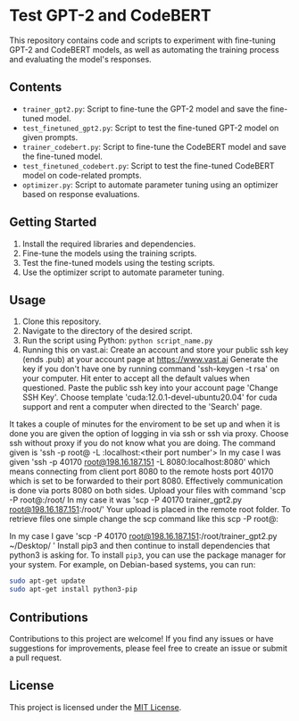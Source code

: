 # Test GPT-2 and CodeBERT

This repository contains code and scripts to experiment with fine-tuning GPT-2 and CodeBERT models, as well as automating the training process and evaluating the model's responses.

## Contents

- `trainer_gpt2.py`: Script to fine-tune the GPT-2 model and save the fine-tuned model.
- `test_finetuned_gpt2.py`: Script to test the fine-tuned GPT-2 model on given prompts.
- `trainer_codebert.py`: Script to fine-tune the CodeBERT model and save the fine-tuned model.
- `test_finetuned_codebert.py`: Script to test the fine-tuned CodeBERT model on code-related prompts.
- `optimizer.py`: Script to automate parameter tuning using an optimizer based on response evaluations.

## Getting Started

1. Install the required libraries and dependencies.
2. Fine-tune the models using the training scripts.
3. Test the fine-tuned models using the testing scripts.
4. Use the optimizer script to automate parameter tuning.

## Usage

1. Clone this repository.
2. Navigate to the directory of the desired script.
3. Run the script using Python: `python script_name.py`
4. Running this on vast.ai: 
Create an account and store your public ssh key (ends .pub) at your account page at 
https://www.vast.ai
Generate the key if you don't have one by running command
'ssh-keygen -t rsa' on your computer. Hit enter to accept all
the default values when questioned. Paste the public ssh key into your account page 
'Change SSH Key'.
Choose template 'cuda:12.0.1-devel-ubuntu20.04' for cuda support and rent a computer
when directed to the 'Search' page.

It takes a couple of minutes for the enviroment to be set up and when it is done
you are given the option of logging in via ssh or ssh via proxy.
Choose ssh without proxy if you do not know what you are doing.
The command given is
'ssh -p <remote port> root@<remote IP-adress> -L <your port number>:localhost:<their port number'>
In my case I was given 'ssh -p 40170 root@198.16.187.151 -L 8080:localhost:8080'
which means connecting from client port 8080 to the remote hosts port 40170 
which is set to be forwarded to their port 8080. Effectively communication
is done via ports 8080 on both sides.
Upload your files with command 'scp -P <their remote port> <path to your file> root@<their IP adress>:/root/
In my case it was 'scp -P 40170 trainer_gpt2.py root@198.16.187.151:/root/'
Your upload is placed in the remote root folder.
To retrieve files one simple change the scp command like this
scp -P <their port number> root@<their IP adress>:<search path to your file on the remote computer> 
<path on your local computer>
In my case I gave 'scp -P 40170 root@198.16.187.151:/root/trainer_gpt2.py ~/Desktop/
'
Install pip3 and then continue to install dependencies that python3 
is asking for. To install `pip3`, you can use the package manager for your system.
For example, on Debian-based systems, you can run:

```sh
sudo apt-get update
sudo apt-get install python3-pip

```


## Contributions

Contributions to this project are welcome! If you find any issues or have suggestions for improvements, please feel free to create an issue or submit a pull request.

## License

This project is licensed under the [MIT License](LICENSE).


